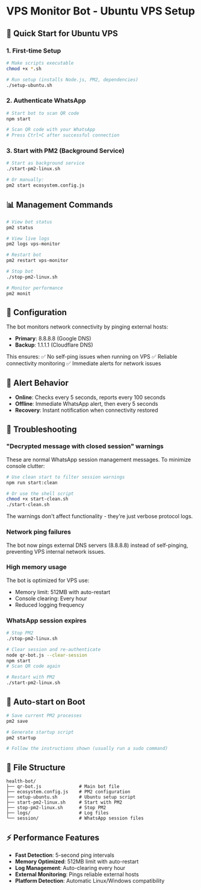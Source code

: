 # VPS Monitor Bot - Ubuntu VPS Setup

## 🚀 Quick Start for Ubuntu VPS

### 1. First-time Setup
```bash
# Make scripts executable
chmod +x *.sh

# Run setup (installs Node.js, PM2, dependencies)
./setup-ubuntu.sh
```

### 2. Authenticate WhatsApp
```bash
# Start bot to scan QR code
npm start

# Scan QR code with your WhatsApp
# Press Ctrl+C after successful connection
```

### 3. Start with PM2 (Background Service)
```bash
# Start as background service
./start-pm2-linux.sh

# Or manually:
pm2 start ecosystem.config.js
```

## 📊 Management Commands

```bash
# View bot status
pm2 status

# View live logs
pm2 logs vps-monitor

# Restart bot
pm2 restart vps-monitor

# Stop bot
./stop-pm2-linux.sh

# Monitor performance
pm2 monit
```

## 🔧 Configuration

The bot monitors network connectivity by pinging external hosts:
- **Primary**: 8.8.8.8 (Google DNS)
- **Backup**: 1.1.1.1 (Cloudflare DNS)

This ensures:
✅ No self-ping issues when running on VPS
✅ Reliable connectivity monitoring
✅ Immediate alerts for network issues

## 📱 Alert Behavior

- **Online**: Checks every 5 seconds, reports every 100 seconds
- **Offline**: Immediate WhatsApp alert, then every 5 seconds
- **Recovery**: Instant notification when connectivity restored

## 🐛 Troubleshooting

### "Decrypted message with closed session" warnings
These are normal WhatsApp session management messages. To minimize console clutter:

```bash
# Use clean start to filter session warnings
npm run start:clean

# Or use the shell script
chmod +x start-clean.sh
./start-clean.sh
```

The warnings don't affect functionality - they're just verbose protocol logs.

### Network ping failures
The bot now pings external DNS servers (8.8.8.8) instead of self-pinging, preventing VPS internal network issues.

### High memory usage
The bot is optimized for VPS use:
- Memory limit: 512MB with auto-restart
- Console clearing: Every hour
- Reduced logging frequency

### WhatsApp session expires
```bash
# Stop PM2
./stop-pm2-linux.sh

# Clear session and re-authenticate
node qr-bot.js --clear-session
npm start
# Scan QR code again

# Restart with PM2
./start-pm2-linux.sh
```

## 🔄 Auto-start on Boot

```bash
# Save current PM2 processes
pm2 save

# Generate startup script
pm2 startup

# Follow the instructions shown (usually run a sudo command)
```

## 📁 File Structure

```
health-bot/
├── qr-bot.js              # Main bot file
├── ecosystem.config.js    # PM2 configuration
├── setup-ubuntu.sh        # Ubuntu setup script
├── start-pm2-linux.sh     # Start with PM2
├── stop-pm2-linux.sh      # Stop PM2
├── logs/                  # Log files
└── session/               # WhatsApp session files
```

## ⚡ Performance Features

- **Fast Detection**: 5-second ping intervals
- **Memory Optimized**: 512MB limit with auto-restart
- **Log Management**: Auto-clearing every hour
- **External Monitoring**: Pings reliable external hosts
- **Platform Detection**: Automatic Linux/Windows compatibility
